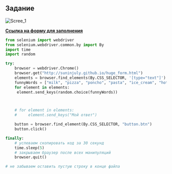 ## Задание


![Scree_1](https://user-images.githubusercontent.com/104720406/181619860-cb01db2b-80e2-4107-98ca-4e5dd6ae359a.png)


[**Cсылка на форму для заполнения**](http://suninjuly.github.io/huge_form.html)

```python
from selenium import webdriver
from selenium.webdriver.common.by import By
import time
import random

try:
    browser = webdriver.Chrome()
    browser.get("http://suninjuly.github.io/huge_form.html")
    elements = browser.find_elements(By.CSS_SELECTOR, '[type="text"]')
    funnyWords = ["milk", "pizza", "poncho", "pasta", "ice_cream", "hotdog", "popcorn", "jello", "chicken", "pie", "eggs", "pudding", "kebab", "fish", "wetFish", "tuna", "calamary"]
    for element in elements:
     element.send_keys(random.choice(funnyWords))



    # for element in elements:
    #     element.send_keys("Мой ответ")

    button = browser.find_element(By.CSS_SELECTOR, "button.btn")
    button.click()

finally:
    # успеваем скопировать код за 30 секунд
    time.sleep(5)
    # закрываем браузер после всех манипуляций
    browser.quit()

# не забываем оставить пустую строку в конце файла
```
